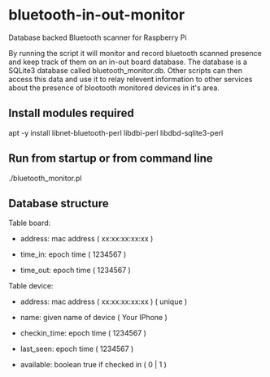 # bluetooth-in-out-monitor
Database backed Bluetooth scanner for Raspberry Pi

By running the script it will monitor and record bluetooth scanned presence and keep track of them on an in-out board database.   The database is a SQLite3 database called bluetooth_monitor.db.  Other scripts can then access this data and use it to relay relevent information to other services about the presence of blootooth monitored devices in it's area.

## Install modules required
apt -y install libnet-bluetooth-perl libdbi-perl libdbd-sqlite3-perl

## Run from startup or from command line
./bluetooth_monitor.pl

## Database structure

Table board:

  * address: mac address ( xx:xx:xx:xx:xx )

  * time_in: epoch time ( 1234567 )
  
  * time_out: epoch time ( 1234567 )

Table device:
  
  * address: mac address ( xx:xx:xx:xx:xx ) ( unique )
  
  * name: given name of device ( Your IPhone )
  
  * checkin_time: epoch time ( 1234567 )
  
  * last_seen: epoch time ( 1234567 )
  
  * available: boolean true if checked in ( 0 | 1 )
